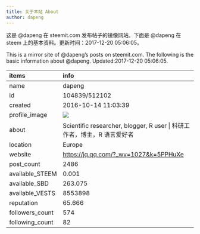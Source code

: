 ```yaml
---
title: 关于本站 About
author: dapeng
---
```


这是 @dapeng 在 steemit.com 发布帖子的镜像网站。下面是 @dapeng 在 steem 上的基本资料。更新时间：2017-12-20 05:06:05。

This is a mirror site of @dapeng’s posts on steemit.com. The following is the basic information about @dapeng. Updated:2017-12-20 05:06:05.



|items           |info                                                                                    |
|:---------------|:---------------------------------------------------------------------------------------|
|name            |dapeng                                                                                  |
|id              |104839/512102                                                                           |
|created         |2016-10-14 11:03:39                                                                     |
|profile_image   |![](http://0.gravatar.com/avatar/6fe1d4ffad212efc7985ecdd4ef9ef77?s=44&d=monsterid&r=g) |
|about           |Scientific researcher, blogger, R user &#124;  科研工作者，博主，R 语言爱好者           |
|location        |Europe                                                                                  |
|website         |https://jq.qq.com/?_wv=1027&k=5PPHuXe                                                   |
|post_count      |2486                                                                                    |
|available_STEEM |0.001                                                                                   |
|available_SBD   |263.075                                                                                 |
|available_VESTS |8553898                                                                                 |
|reputation      |65.666                                                                                  |
|followers_count |574                                                                                     |
|following_count |82                                                                                      |
